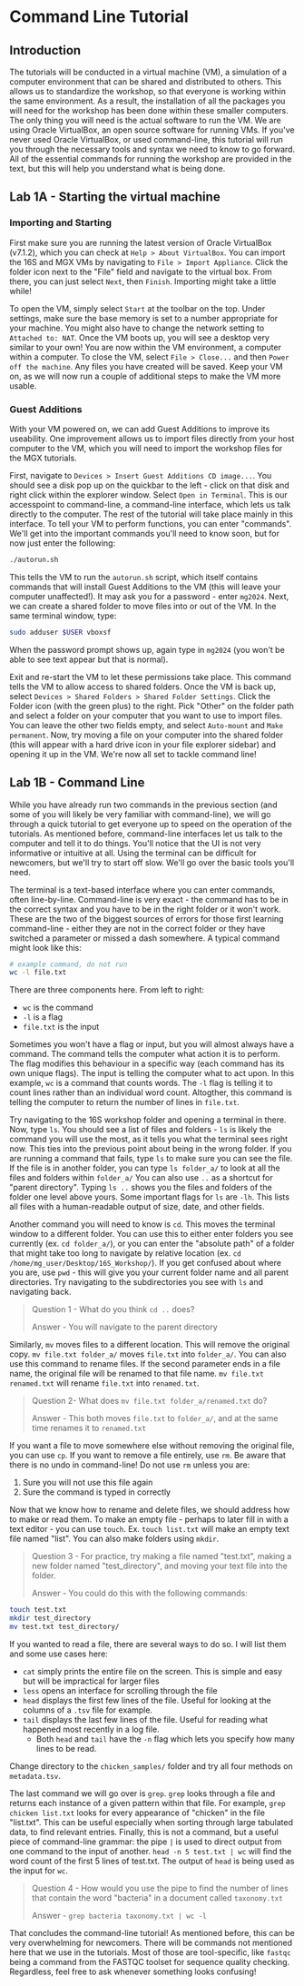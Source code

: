 # Command Line Tutorial
## Introduction 
The tutorials will be conducted in a virtual machine (VM), a simulation of a computer environment that can be shared and distributed to others. This allows us to standardize the workshop, so that everyone is working within the same environment. As a result, the installation of all the packages you will need for the workshop has been done within these smaller computers. The only thing you will need is the actual software to run the VM. 
We are using Oracle VirtualBox, an open source software for running VMs. If you've never used Oracle VirtualBox, or used command-line, this tutorial will run you through the necessary tools and syntax we need to know to go forward. All of the essential commands for running the workshop are provided in the text, but this will help you understand what is being done. 

## Lab 1A - Starting the virtual machine
### Importing and Starting
First make sure you are running the latest version of Oracle VirtualBox (v7.1.2), which you can check at `Help > About VirtualBox`. You can import the 16S and MGX VMs by navigating to `File > Import Appliance`. Click the folder icon next to the "File" field and navigate to the virtual box. From there, you can just select `Next`, then `Finish`.  Importing might take a little while!

To open the VM, simply select `Start` at the toolbar on the top. Under settings, make sure the base memory is set to a number appropriate for your machine. You might also have to change the network setting to `Attached to: NAT`. Once the VM boots up, you will see a desktop very similar to your own! You are now within the VM environment, a computer within a computer. To close the VM, select `File > Close...` and then `Power off the machine`. Any files you have created will be saved. Keep your VM on, as we will now run a couple of additional steps to make the VM more usable. 

### Guest Additions
With your VM powered on, we can add Guest Additions to improve its useability. One improvement allows us to import files directly from your host computer to the VM, which you will need to import the workshop files for the MGX tutorials. 

First, navigate to `Devices > Insert Guest Additions CD image...`. You should see a disk pop up on the quickbar to the left - click on that disk and right click within the explorer window. Select `Open in Terminal`. This is our accesspoint to command-line, a command-line interface, which lets us talk directly to the computer. The rest of the tutorial will take place mainly in this interface. To tell your VM to perform functions, you can enter "commands". We'll get into the important commands you'll need to know soon, but for now just enter the following:

```bash
./autorun.sh
```

This tells the VM to run the `autorun.sh` script, which itself contains commands that will install Guest Additions to the VM (this will leave your computer unaffected!). It may ask you for a password - enter `mg2024`. Next, we can create a shared folder to move files into or out of the VM. In the same terminal window, type:

```bash
sudo adduser $USER vboxsf
```

When the password prompt shows up, again type in `mg2024` (you won't be able to see text appear but that is normal). 

Exit and re-start the VM to let these permissions take place. This command tells the VM to allow access to shared folders. Once the VM is back up, select `Devices > Shared Folders > Shared Folder Settings`. Click the Folder icon (with the green plus) to the right. Pick "Other" on the folder path and select a folder on your computer that you want to use to import files. You can leave the other two fields empty, and select `Auto-mount` and `Make permanent`. Now, try moving a file on your computer into the shared folder (this will appear with a hard drive icon in your file explorer sidebar) and opening it up in the VM. We're now all set to tackle command line!

## Lab 1B - Command Line
While you have already run two commands in the previous section (and some of you will likely be very familiar with command-line), we will go through a quick tutorial to get everyone up to speed on the operation of the tutorials. As mentioned before, command-line interfaces let us talk to the computer and tell it to do things. You'll notice that the UI is not very informative or intuitive at all. Using the terminal can be difficult for newcomers, but we'll try to start off slow. We'll go over the basic tools you'll need. 

The terminal is a text-based interface where you can enter commands, often line-by-line. Command-line is very exact - the command has to be in the correct syntax and you have to be in the right folder or it won't work. These are the two of the biggest sources of errors for those first learning command-line - either they are not in the correct folder or they have switched a parameter or missed a dash somewhere. A typical command might look like this:
```bash
# example command, do not run
wc -l file.txt
```

There are three components here. From left to right:
- `wc` is the command
- `-l` is a flag
- `file.txt` is the input

Sometimes you won't have a flag or input, but you will almost always have a command. The command tells the computer what action it is to perform. The flag modifies this behaviour in a specific way (each command has its own unique flags). The input is telling the computer what to act upon. In this example, `wc` is a command that counts words. The `-l` flag is telling it to count lines rather than an individual word count. Altogther, this command is telling the computer to return the number of lines in `file.txt`. 

Try navigating to the 16S workshop folder and opening a terminal in there. Now, type `ls`. You should see a list of files and folders - `ls` is likely the command you will use the most, as it tells you what the terminal sees right now. This ties into the previous point about being in the wrong folder. If you are running a command that fails, type `ls` to make sure you can see the file. If the file is in another folder, you can type `ls folder_a/` to look at all the files and folders within `folder_a/` You can also use `..` as a shortcut for "parent directory". Typing `ls ..` shows you the files and folders of the folder one level above yours. Some important flags for `ls` are `-lh`. This lists all files with a human-readable output of size, date, and other fields. 

Another command you will need to know is `cd`. This moves the terminal window to a different folder. You can use this to either enter folders you see currently (ex. `cd folder_a/`), or you can enter the "absolute path" of a folder that might take too long to navigate by relative location (ex. `cd /home/mg_user/Desktop/16S_Workshop/`). If you get confused about where you are, use `pwd` - this will give you your current folder name and all parent directories. Try navigating to the subdirectories you see with `ls` and navigating back. 

> Question 1 - What do you think `cd ..` does?
> 
> Answer - You will navigate to the parent directory

Similarly, `mv` moves files to a different location. This will remove the original copy. `mv file.txt folder_a/` moves `file.txt` into `folder_a/`. You can also use this command to rename files. If the second parameter ends in a file name, the original file will be renamed to that file name. `mv file.txt renamed.txt` will rename `file.txt` into `renamed.txt`. 

> Question 2- What does `mv file.txt folder_a/renamed.txt` do?
> 
> Answer - This both moves `file.txt` to `folder_a/`, and at the same time renames it to `renamed.txt`

If you want a file to move somewhere else without removing the original file, you can use `cp`. If you want to remove a file entirely, use `rm`. Be aware that there is no undo in command-line! Do not use `rm` unless you are:
1. Sure you will not use this file again
2. Sure the command is typed in correctly

Now that we know how to rename and delete files, we should address how to make or read them. To make an empty file - perhaps to later fill in with a text editor - you can use `touch`. Ex. `touch list.txt` will make an empty text file named "list". You can also make folders using `mkdir`.

> Question 3 - For practice, try making a file named "test.txt", making a new folder named "test_directory", and moving your text file into the folder. 
>
> Answer - You could do this with the following commands:
```bash
touch test.txt
mkdir test_directory
mv test.txt test_directory/
```

If you wanted to read a file, there are several ways to do so. I will list them and some use cases here:
- `cat` simply prints the entire file on the screen. This is simple and easy but will be impractical for larger files
- `less` opens an interface for scrolling through the file
- `head` displays the first few lines of the file. Useful for looking at the columns of a `.tsv` file for example.
- `tail` displays the last few lines of the file. Useful for reading what happened most recently in a log file. 
	- Both `head` and `tail` have the `-n` flag which lets you specify how many lines to be read. 

Change directory to the `chicken_samples/` folder and try all four methods on `metadata.tsv`. 

The last command we will go over is `grep`. `grep` looks through a file and returns each instance of a given pattern within that file. For example, `grep chicken list.txt` looks for every appearance of "chicken" in the file "list.txt". This can be useful especially when sorting through large tabulated data, to find relevant entries. Finally, this is not a command, but a useful piece of command-line grammar: the pipe `|` is used to direct output from one command to the input of another. `head -n 5 test.txt | wc` will find the word count of the first 5 lines of test.txt. The output of `head` is being used as the input for `wc`. 

> Question 4 - How would you use the pipe to find the number of lines that contain the word "bacteria" in a document called `taxonomy.txt`
> 
> Answer - `grep bacteria taxonomy.txt | wc -l`

That concludes the command-line tutorial! As mentioned before, this can be very overwhelming for newcomers. There will be commands not mentioned here that we use in the tutorials. Most of those are tool-specific, like `fastqc` being a command from the FASTQC toolset for sequence quality checking. Regardless, feel free to ask whenever something looks confusing!
